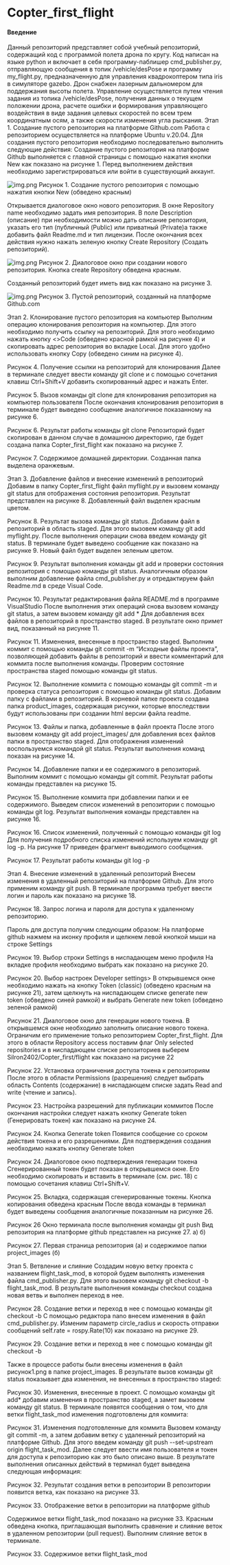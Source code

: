 # Copter_first_flight
#### Введение
Данный репозиторий представляет собой учебный репозиторий, содержащий код с программой полета дрона по кругу. Код написан на языке python и включает в себя программу-паблишер cmd_publisher.py, отправляющую сообщения в топик /vehicle/desPose и программу my_flight.py, предназначенную для управления квадрокоптером типа iris в симуляторе gazebo. Дрон снабжен лазерным дальномером для поддержания высоты полета. Управление осуществляется путем чтения задания из топика /vehicle/desPose, получения данных о текущем положении дрона, расчете ошибки и формирования управляющего воздействия в виде задания целевых скоростей по всем трем координатным осям, а также скорости изменения угла рыскания. 
Этап 1. Создание пустого репозитория на платформе Github.com
Работа с репозиторием осуществляется на платформе Ubuntu v.20.04. Для создания пустого репозитория необходимо последовательно выполнить следующие действия:
Создание пустого репозитория на платформе Github выполняется  с главной страницы с помощью нажатия кнопки New как показано на рисунке 1. Перед выполнением действия необходимо зарегистрироваться или войти в существующий аккаунт.

![img.png](project_images/Рисунок0.png)
Рисунок 1. Создание пустого репозитория с помощью нажатия кнопки New 
(обведено красным)

Открывается диалоговое окно нового репозитория. В окне Repository name необходимо задать имя репозитория. В поле Description (описание) при необходимости можно дать описание репозитория, указать его тип (публичный (Public) или приватный (Private)а также добавить файл Readme.md и тип лицензии.  После окончания всех действия нужно нажать зеленую кнопку Create Repository (Создать репозиторий). 

![img.png](project_images/рисунок1.png)
Рисунок 2. Диалоговое окно при создании нового репозитория. Кнопка create Repository обведена красным.

Созданный репозиторий будет иметь вид как показано на рисунке 3.

![img.png](project_images/Рисунок3.png)
Рисунок 3. Пустой репозиторий, созданный на платформе Github.com

Этап 2. Клонирование пустого репозитория на компьютер
Выполним операцию клонирования репозитория на компьютер. Для этого необходимо получить ссылку на репозиторий. Для этого необходимо нажать кнопку <>Code (обведено красной рамкой на рисунке 4) и скопировать адрес репозитория во вкладке Local. Для этого удобно использовать кнопку Copy (обведено синим на рисунке 4).

Рисунок 4. Получение ссылки на репозиторий для клонирования
Далее в терминале следует ввести команду git clone и с помощью сочетания клавиш Ctrl+Shift+V добавить скопированный адрес и нажать Enter.

Рисунок 5. Вызов команды git clone для клонирования репозитория на компьютер пользователя
После окончания клонирования репозитория в терминале будет выведено сообщение аналогичное показанному на рисунке 6. 

Рисунок 6. Результат работы команды git clone
Репозиторий будет скопирован в данном случае в домашнюю директорию, где будет создана папка Copter_first_flight как показано на рисунке 7.

Рисунок 7. Содержимое домашней директории. Созданная папка выделена оранжевым.

Этап 3. Добавление файлов и внесение изменений в репозиторий
Добавим в папку Copter_first_flight файл myflight.py и вызовем команду git status для отображения состояния репозитория. Результат представлен на рисунке 8. Добавленный файл выделен красным цветом.

Рисунок 8. Результат вызова команды git status.
Добавим файл в репозиторий в область staged. Для этого вызовем команду git add myflight.py. После выполнения операции снова введем команду git status. В терминале будет выведено сообщение как показано на рисунке 9. Новый файл будет выделен зеленым цветом.

Рисунок 9. Результат выполнения команды git add и проверки состояния репозитория с помощью команды git status.
Аналогичным образом выполним добавление файла cmd_publisher.py и отредактируем файл Readme.md в среде Visual Code. 

Рисунок 10. Результат редактирования файла README.md в программе VisualStudio
После выполнения этих операций снова вызовем команду git status, а затем  вызовем команду git add * Для добавления всех файлов в репозиторий в пространство staged. В результате окно примет вид, показанный на рисунке 11.

Рисунок 11. Изменения, внесенные в пространство staged.
Выполним коммит с помощью команды git commit -m “Исходные файлы проекта”, позволяющей добавить файлы в репозиторий и ввести комментарий для коммита  после выполнения команды. Проверим состояние пространства staged помощью команды git status. 

Рисунок 12. Выполнение коммита с помощью команды git commit -m и проверка статуса репозитория с помощью команды git status.
Добавим папку с файлами в репозиторий. В корневой папке проекта создана папка product_images, содержащая рисунки, которые впоследствии будут использованы при создании html версии файла readme.
 
Рисунок 13. Файлы и папка, добавленные в файл проекта
После этого вызовем команду git add project_images/ для добавления всех файлов папки в пространство staged. Для отображения изменений воспользуемся командой git status.  Результат выполнения команд показан на рисунке 14.

Рисунок 14. Добавление папки и ее содержимого в репозиторий.
 Выполним коммит с помощью команды git commit. Результат работы команды представлен  на рисунке 15.

Рисунок 15. Выполнение коммита при добавлении папки и ее содержимого.
Выведем список изменений в репозитории с помощью команды git log. Результат выполнения команды представлен на рисунке 16.

Рисунок 16. Список изменений, полученный с помощью команды git log
Для получения подробного списка изменений используем команду  git log -p. На рисунке 17 приведен фрагмент выводимого сообщения.

Рисунок 17. Результат работы команды git log -p

Этап 4. Внесение изменений в удаленный репозиторий
Внесем изменения в удаленный репозиторий на платформе Github. Для этого применим команду git push. В терминале программа требует ввести логин и пароль как показано на рисунке 18.  

Рисунок 18. Запрос логина и пароля для доступа к удаленному репозиторию.

Пароль для доступа получим следующим образом:
На платформе github нажмем на иконку профиля и щелкнем левой кнопкой мыши на строке Settings
 
Рисунок 19. Выбор строки Settings в ниспадающем меню профиля
На вкладке профиля необходимо выбрать <Developer settings> как показано на рисунке 20.

Рисунок 20. Выбор настроек Developer settings>
В открывшемся окне необходимо нажать на кнопку Token (classic) (обведено красным на рисунке 21), затем щелкнуть на ниспадающем списке  generate new token (обведено синей рамкой) и выбрать Generate new token (обведено зеленой рамкой)

Рисунок 21. Диалоговое окно для генерации нового токена.
В открывшемся окне необходимо заполнить описание нового токена. Ограничим его применение только репозиторием Copter_first_flight. Для этого в области Repository access поставим флаг Only selected repositories и в ниспадающем списке репозиториев выберем Silron2402/Copter_first/flight как показано на рисунке 22

Рисунок 22. Установка ограничения доступа токена к репозиториям
После этого в области Permissions (разрешения) следует выбрать область Contents (содержание)  в ниспадающем списке задать Read and write (чтение и запись).

Рисунок 23. Настройка разрешений для публикации коммитов
После окончания настройки следует нажать кнопку Generate token (Генерировать токен) как показано на рисунке 24.

Рисунок 24. Кнопка Generate token 
Появится сообщение со сроком действия токена и его разрешениями. Для подтверждения создания необходимо нажать кнопку Generate token

Рисунок 24. Диалоговое окно подтверждения генерации токена 
Сгенерированный токен будет показан в открывшемся окне. Его необходимо скопировать и вставить в терминале (см. рис. 18) с помощью сочетания клавиш Ctrl+Shift+V.

Рисунок 25. Вкладка, содержащая сгенерированные токены. 
Кнопка копирования обведена красным
После ввода команды в терминал будет выведены сообщения аналогичные показанным на рисунке 26.

Рисунок 26 Окно терминала после выполнения команды git push
Вид репозитория на платформе github представлен на рисунке 27.
а)                                                                 б)
  
Рисунок 27. Первая страница репозитория (а) и содержимое папки project_images (б)

Этап 5. Ветвление и слияние
Создадим новую ветку проекта с названием flight_task_mod, в которой будем выполнять изменения файла cmd_publisher.py.  Для этого вызовем команду git checkout -b flight_task_mod. В результате выполнения команды checkout создана новая ветвь и выполнен переход в нее.

Рисунок 28. Создание ветки и переход в нее с помощью команды git checkout -b 
 С помощью редактора nano внесем изменения в файл cmd_publisher.py. Изменим параметр circle_radius и скорость отправки сообщений self.rate = rospy.Rate(10) как показано на рисунке 29.

Рисунок 29. Создание ветки и переход в нее с помощью команды git checkout -b 


Также в процессе работы были внесены изменения в файл рисунок1.png в папке project_images. В результате вызов команды git status показывает два изменения, не внесенных в пространство staged:

Рисунок 30. Изменения, внесенные в  проект. 
С помощью команды git add* добавим изменения в пространство staged, а замет вызовем команду git status. В терминале появятся сообщения о том, что для ветки flight_task_mod изменения подготовлены для коммита:

Рисунок 31. Изменения подготовленные для коммита
Вызовем команду git commit -m, а затем добавим ветку с удаленный репозиторий на платформе Github. Для этого введем команду git push --set-upstream origin flight_task_mod. Далее следует ввести имя пользователя и токен для доступа к репозиторию как это было описано выше. В результате выполнения описанных действий в терминал будет выведена следующая информация:

Рисунок 32. Результат создания ветки в репозитории
В репозитории появится ветка, как показано на рисунке 33.

Рисунок 33. Отображение ветки в репозитории на платформе github

Содержимое ветки flight_task_mod показано на рисунке 33. Красным обведена кнопка, приглашающая выполнить сравнение и слияние веток в удаленном репозитории (pull request).
	Выполним слияние  веток в терминале. 

Рисунок 33. Содержимое ветки flight_task_mod




















